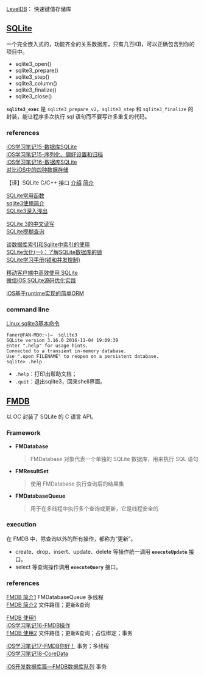 [LevelDB](https://github.com/google/leveldb)： 快速键值存储库

## [SQLite](http://www.sqlite.org/)

一个完全嵌入式的，功能齐全的关系数据库，只有几百KB，可以正确包含到你的项目中。

- sqlite3_open()  
- sqlite3_prepare()  
- sqlite3_step()  
- sqlite3_column()  
- sqlite3_finalize()  
- sqlite3_close()  

**`sqlite3_exec`** 是 `sqlite3_prepare_v2`，`sqlite3_step` 和 `sqlite3_finalize` 的封装，能让程序多次执行 sql 语句而不要写许多重复的代码。

### references
[iOS学习笔记15-数据库SQLite](http://blog.csdn.net/xyz_lmn/article/details/8968203)  
[iOS学习笔记15-序列化、偏好设置和归档](http://www.jianshu.com/p/b5b9628d8db7)  
[iOS学习笔记16-数据库SQLite](http://www.jianshu.com/p/a23ce428180a)  
[对比iOS中的四种数据存储](http://www.infoq.com/cn/articles/data-storage-in-ios)  

【译】SQLite C/C++ 接口 [介绍](http://blog.cocoabit.com/sqlite-jie-kou-jie-shao/)  [简介](https://segmentfault.com/a/1190000002771737)  

[SQLite常用函数](http://www.cnblogs.com/wendingding/p/3871792.html)  
[sqlite3使用简介](http://www.cnblogs.com/kfqcome/archive/2011/06/27/2136999.html)  
[SQLite3深入浅出](http://www.jianshu.com/p/132dc0280474)  

[SQLite 3的中文读写](http://www.cnblogs.com/junchu25/p/3425183.html)  
[SQLite模糊查询](http://www.cnblogs.com/wendingding/p/3871577.html)  

[谈数据库索引和Sqlite中索引的使用](http://www.uml.org.cn/sjjm/201301175.asp)  
[SQLite优化(一)：了解SQLite数据库的锁](http://yanghao123.com/sqliteyou-hua-yi-liao-jie-sqliteshu-ju-ku-de-suo/)  
[SQLite学习手册(锁和并发控制)](https://wizardforcel.gitbooks.io/sqlite-learning-manual/content/14.html)  

[移动客户端中高效使用 SQLite](https://dev.qq.com/topic/57b57f2a0703f7d31b9a3932)  
[微信iOS SQLite源码优化实践](https://dev.qq.com/topic/57b58022433221be01499480)  

[iOS基于runtime实现的简单ORM](http://www.jianshu.com/p/802ef63ab1d7)  

### command line
[Linux sqlite3基本命令](http://blog.csdn.net/cnbloger/article/details/11596569)

```Shell
faner@FAN-MB0:~|⇒  sqlite3
SQLite version 3.16.0 2016-11-04 19:09:39
Enter ".help" for usage hints.
Connected to a transient in-memory database.
Use ".open FILENAME" to reopen on a persistent database.
sqlite> .help
```

- `.help`：打印出帮助文档；  
- `.quit`：退出sqlite3，回来shell界面。  

## [FMDB](https://github.com/ccgus/fmdb)
以 OC 封装了 SQLite 的 C 语言 API。

### Framework
- **FMDatabase**

	> FMDatabase 对象代表一个单独的 SQLite 数据库，用来执行 SQL 语句

- **FMResultSet**

	> 使用 FMDatabase 执行查询后的结果集

- **FMDatabaseQueue**

	> 用于在多线程中执行多个查询或更新，它是线程安全的

### execution
在 FMDB 中，除查询以外的所有操作，都称为“更新”。

- create、drop、insert、update、delete 等操作统一调用 **`executeUpdate`** 接口。  
- select 等查询操作调用 **`executeQuery`** 接口。  

### references
[FMDB 简介1](http://www.cnblogs.com/jingdizhiwa/p/5644213.html)  FMDatabaseQueue 多线程  
[FMDB 简介2](http://www.cnblogs.com/wendingding/p/3871848.html)  文件路径；更新&查询  

[FMDB 使用1](http://www.cnblogs.com/wuhenke/archive/2012/02/07/2341656.html)  
[iOS学习笔记16-FMDB操作](http://blog.csdn.net/xyz_lmn/article/details/9312837)  
[FMDB 使用2](http://www.jianshu.com/p/d60ee3c85d63)  文件路径；更新&查询；占位绑定；事务  

[iOS学习笔记17-FMDB你好！](http://www.jianshu.com/p/82b2b06e3172)  事务；多线程  
[iOS学习笔记18-CoreData](http://www.jianshu.com/p/5e8e8517a00c)  

[iOS开发数据库篇—FMDB数据库队列](http://www.cnblogs.com/wendingding/p/3873874.html)  事务  
